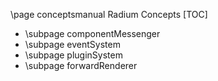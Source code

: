 \page conceptsmanual Radium Concepts
[TOC]

* \subpage componentMessenger
* \subpage eventSystem
* \subpage pluginSystem
* \subpage forwardRenderer
